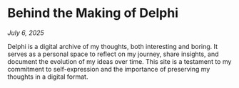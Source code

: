 # Behind the Making of Delphi
*July 6, 2025*

Delphi is a digital archive of my thoughts, both interesting and boring. It serves as a personal space to reflect on my journey, share insights, and document the evolution of my ideas over time. This site is a testament to my commitment to self-expression and the importance of preserving my thoughts in a digital format.
  